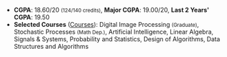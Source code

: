 
* <span style="cursor: pointer;" data-bs-toggle="tooltip" data-bs-placement="top" title="Cumulative GPA as of Oct. 2021">**CGPA**</span>: 
  18.60/20 <small class="text-secondary">(124/140 credits)</small>, 
  **<span style="cursor: pointer;" data-bs-toggle="tooltip" data-bs-placement="top" title="Cumulative GPA of Major Courses as of Oct. 2021">Major CGPA</span>**: 19.00/20,
  **<span style="cursor: pointer;" data-bs-toggle="tooltip" data-bs-placement="top" title="Cumulative GPA of from Oct. 2019 to Oct. 2021">Last 2 Years' CGPA</span>**: 19.50
* **Selected Courses** ([Courses](md=index/sections/education/sharif-courses.md)): 
    Digital Image Processing <small class="text-secondary">(Graduate)</small>, 
    Stochastic Processes  <small class="text-secondary">(Math Dep.)</small>,
    Artificial Intelligence, Linear Algebra, Signals & Systems, Probability and Statistics, Design of Algorithms, 
    Data Structures and Algorithms

